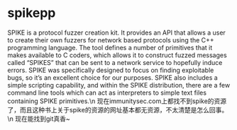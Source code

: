 # spikepp
SPIKE is a protocol fuzzer creation kit. It provides an API that allows a user to create their own fuzzers for network based protocols using the C++ programming language. The tool defines a number of primitives that it makes available to C coders, which allows it to construct fuzzed messages called “SPIKES” that can be sent to a network service to hopefully induce errors. SPIKE was specifically designed to focus on finding exploitable bugs, so it’s an excellent choice for our purposes.  SPIKE also includes a simple scripting capability, and within the SPIKE distribution, there are a few command line tools which can act as interpreters to simple text files containing SPIKE primitives.\n
现在immunitysec.com上都找不到spike的资源了，而且这种书上关于spike的资源的网址基本都无资源，不太清楚是怎么回事。\n
现在能找到git真香~

